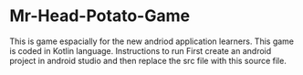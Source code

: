 # Mr-Head-Potato-Game
This is game espacially for the new andriod application learners.
This game is coded in Kotlin language.
Instructions to run
First create an android project in android studio and then replace the src file with this source file.
